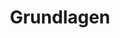 ---
layout: redirect.njk
tags: toplevel
key: foundation_de
title: Grundlagen
alternativetitle: Die SBB Gestaltungsgrundlagen.
redirect: /de/foundation/assets/icons/
parent: de
order: 2
---